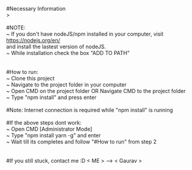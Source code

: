#Necessary Information<br/>>
<br/>
<br/>
#NOTE:<br/>
    ~ If you don't have nodeJS/npm installed in your computer, visit https://nodejs.org/en/<br/>
    and install the lastest version of nodeJS.<br/>
    ~ While installation check the box "ADD TO PATH"<br/>
<br/>
<br/>
#How to run:<br/>
  ~ Clone this project<br/>
  ~ Navigate to the project folder in your computer<br/>
  ~ Open CMD on the project folder OR Navigate CMD to the project folder<br/>
  ~ Type "npm install" and press enter<br/>
<br/>
#Note: Internet connection is required while "npm install" is running<br/>
<br/>
#If the above steps dont work:<br/>
  ~ Open CMD [Administrator Mode]<br/>
  ~ Type "npm install yarn -g" and enter<br/>
  ~ Wait till its completes and follow "#How to run" from step 2<br/>
<br/>
<br/>
#If you still stuck, contact me :D < ME > --> < Gaurav ><br/>
